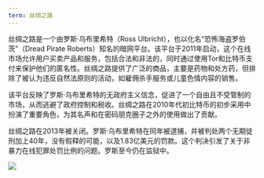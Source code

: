 ```yaml
---
term: 丝绸之路
---
```


丝绸之路是一个由罗斯·乌布里希特（Ross Ulbricht），也以化名“恐怖海盗罗伯茨”（Dread Pirate Roberts）知名的暗网平台。该平台于2011年启动，这个在线市场允许用户买卖产品和服务，包括合法和非法的，同时通过使用Tor和比特币支付来保护他们的匿名性。丝绸之路提供了广泛的商品，主要是药物和处方药，但排除了被认为违反自然法原则的活动，如雇佣杀手服务或儿童色情内容的销售。

该平台反映了罗斯·乌布里希特的无政府主义信念，促进了一个自由且不受管制的市场，从而逃避了政府控制和税收。丝绸之路在2010年代初比特币的初步采用中扮演了重要角色，为其名声和在密码朋克圈子之外的使用做出了贡献。

丝绸之路在2013年被关闭。罗斯·乌布里希特在同年被逮捕，并被判处两个无期徒刑加上40年，没有假释的可能，以及1.83亿美元的罚款。这个判决引发了关于非暴力在线犯罪处罚比例的问题。罗斯至今仍在监狱中。

![](../../dictionnaire/assets/24.png)